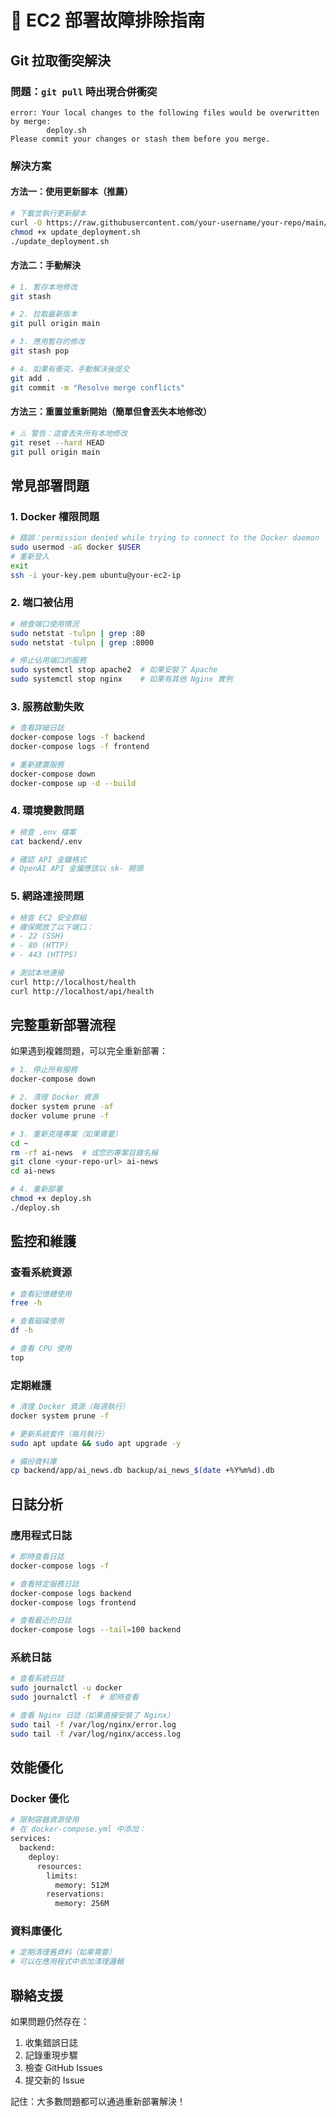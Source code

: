 # 🔧 EC2 部署故障排除指南

## Git 拉取衝突解決

### 問題：`git pull` 時出現合併衝突

```
error: Your local changes to the following files would be overwritten by merge:
        deploy.sh
Please commit your changes or stash them before you merge.
```

### 解決方案

#### 方法一：使用更新腳本（推薦）

```bash
# 下載並執行更新腳本
curl -O https://raw.githubusercontent.com/your-username/your-repo/main/update_deployment.sh
chmod +x update_deployment.sh
./update_deployment.sh
```

#### 方法二：手動解決

```bash
# 1. 暫存本地修改
git stash

# 2. 拉取最新版本
git pull origin main

# 3. 應用暫存的修改
git stash pop

# 4. 如果有衝突，手動解決後提交
git add .
git commit -m "Resolve merge conflicts"
```

#### 方法三：重置並重新開始（簡單但會丟失本地修改）

```bash
# ⚠️ 警告：這會丟失所有本地修改
git reset --hard HEAD
git pull origin main
```

## 常見部署問題

### 1. Docker 權限問題

```bash
# 錯誤：permission denied while trying to connect to the Docker daemon
sudo usermod -aG docker $USER
# 重新登入
exit
ssh -i your-key.pem ubuntu@your-ec2-ip
```

### 2. 端口被佔用

```bash
# 檢查端口使用情況
sudo netstat -tulpn | grep :80
sudo netstat -tulpn | grep :8000

# 停止佔用端口的服務
sudo systemctl stop apache2  # 如果安裝了 Apache
sudo systemctl stop nginx    # 如果有其他 Nginx 實例
```

### 3. 服務啟動失敗

```bash
# 查看詳細日誌
docker-compose logs -f backend
docker-compose logs -f frontend

# 重新建置服務
docker-compose down
docker-compose up -d --build
```

### 4. 環境變數問題

```bash
# 檢查 .env 檔案
cat backend/.env

# 確認 API 金鑰格式
# OpenAI API 金鑰應該以 sk- 開頭
```

### 5. 網路連接問題

```bash
# 檢查 EC2 安全群組
# 確保開放了以下端口：
# - 22 (SSH)
# - 80 (HTTP)
# - 443 (HTTPS)

# 測試本地連接
curl http://localhost/health
curl http://localhost/api/health
```

## 完整重新部署流程

如果遇到複雜問題，可以完全重新部署：

```bash
# 1. 停止所有服務
docker-compose down

# 2. 清理 Docker 資源
docker system prune -af
docker volume prune -f

# 3. 重新克隆專案（如果需要）
cd ~
rm -rf ai-news  # 或您的專案目錄名稱
git clone <your-repo-url> ai-news
cd ai-news

# 4. 重新部署
chmod +x deploy.sh
./deploy.sh
```

## 監控和維護

### 查看系統資源

```bash
# 查看記憶體使用
free -h

# 查看磁碟使用
df -h

# 查看 CPU 使用
top
```

### 定期維護

```bash
# 清理 Docker 資源（每週執行）
docker system prune -f

# 更新系統套件（每月執行）
sudo apt update && sudo apt upgrade -y

# 備份資料庫
cp backend/app/ai_news.db backup/ai_news_$(date +%Y%m%d).db
```

## 日誌分析

### 應用程式日誌

```bash
# 即時查看日誌
docker-compose logs -f

# 查看特定服務日誌
docker-compose logs backend
docker-compose logs frontend

# 查看最近的日誌
docker-compose logs --tail=100 backend
```

### 系統日誌

```bash
# 查看系統日誌
sudo journalctl -u docker
sudo journalctl -f  # 即時查看

# 查看 Nginx 日誌（如果直接安裝了 Nginx）
sudo tail -f /var/log/nginx/error.log
sudo tail -f /var/log/nginx/access.log
```

## 效能優化

### Docker 優化

```bash
# 限制容器資源使用
# 在 docker-compose.yml 中添加：
services:
  backend:
    deploy:
      resources:
        limits:
          memory: 512M
        reservations:
          memory: 256M
```

### 資料庫優化

```bash
# 定期清理舊資料（如果需要）
# 可以在應用程式中添加清理邏輯
```

## 聯絡支援

如果問題仍然存在：

1. 收集錯誤日誌
2. 記錄重現步驟
3. 檢查 GitHub Issues
4. 提交新的 Issue

記住：大多數問題都可以通過重新部署解決！